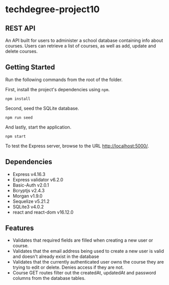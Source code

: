 # techdegree-project10

## REST API
An API built for users to administer a school database containing info about courses. Users can retrieve a list of courses, as well as add, update and delete courses.

## Getting Started
Run the following commands from the root of the folder.

First, install the project's dependencies using `npm`.

```
npm install

```

Second, seed the SQLite database.

```
npm run seed
```

And lastly, start the application.

```
npm start
```

To test the Express server, browse to the URL [http://localhost:5000/](http://localhost:5000/).

## Dependencies
- Express v4.16.3
- Express validator v6.2.0
- Basic-Auth v2.0.1
- Bcryptjs v2.4.3
- Morgan v1.9.0
- Sequelize v5.21.2
- SQLite3 v4.0.2
- react and react-dom v16.12.0

## Features
- Validates that required fields are filled when creating a new user or course.
- Validates that the email address being used to create a new user is valid and doesn't already exist in the database
- Validates that the currently authenticated user owns the course they are trying to edit or delete. Denies access if they are not.
- Course GET routes filter out the createdAt, updatedAt and password columns from the database tables.